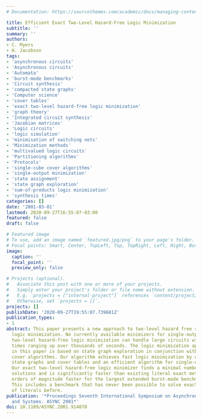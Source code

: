 ```yaml
---
# Documentation: https://sourcethemes.com/academic/docs/managing-content/

title: Efficient Exact Two-Level Hazard-Free Logic Minimization
subtitle: ''
summary: ''
authors:
- C. Myers
- H. Jacobson
tags:
- 'asynchronous circuits'
- 'Asynchronous circuits'
- 'Automata'
- 'burst-mode benchmarks'
- 'Circuit synthesis'
- 'compacted state graphs'
- 'Computer science'
- 'cover tables'
- 'exact two-level hazard-free logic minimization'
- 'graph theory'
- 'Integrated circuit synthesis'
- 'Jacobian matrices'
- 'Logic circuits'
- 'logic simulation'
- 'minimisation of switching nets'
- 'Minimization methods'
- 'multivalued logic circuits'
- 'Partitioning algorithms'
- 'Protocols'
- 'single-cube cover algorithms'
- 'single-output minimization'
- 'state assignment'
- 'state graph exploration'
- 'sum-of-products logic minimization'
- 'synthesis times'
categories: []
date: '2001-03-01'
lastmod: 2020-09-27T16:55:07-03:00
featured: false
draft: false

# Featured image
# To use, add an image named `featured.jpg/png` to your page's folder.
# Focal points: Smart, Center, TopLeft, Top, TopRight, Left, Right, BottomLeft, Bottom, BottomRight.
image:
  caption: ''
  focal_point: ''
  preview_only: false

# Projects (optional).
#   Associate this post with one or more of your projects.
#   Simply enter your project's folder or file name without extension.
#   E.g. `projects = ["internal-project"]` references `content/project/deep-learning/index.md`.
#   Otherwise, set `projects = []`.
projects: []
publishDate: '2020-09-27T19:55:07.739681Z'
publication_types:
- 1
abstract: This paper presents a new approach to two-level hazard free sum-of-products
  logic minimization. No currently available minimizers for single-output literal-exact
  two-level hazard-free logic minimization can handle large circuits without synthesis
  times ranging up over thousands of seconds. The logic minimization approach presented
  in this paper is based on state graph exploration in conjunction with single-cube
  cover algorithms. Our algorithm achieves fast logic minimization by using compacted
  state graphs and cover tables and an efficient algorithm for single-output minimization.
  Our exact two-level hazard-free logic minimizer finds a minimal number of literal
  solutions and is significantly faster than existing literal exact methods-over two
  orders of magnitude faster for the largest extended burst-mode benchmarks to date.
  This includes a benchmark that has never been possible to solve exactly in a number
  of literals before.
publication: '*Proceedings Seventh International Symposium on Asynchronous Circuits
  and Systems. ASYNC 2001*'
doi: 10.1109/ASYNC.2001.914070
---
```

